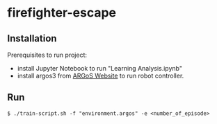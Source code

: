 # firefighter-escape

## Installation
Prerequisites to run project:
- install Jupyter Notebook to run "Learning Analysis.ipynb"
- install argos3 from [ARGoS Website](https://www.argos-sim.info/index.php) to run robot controller.

## Run
```$ ./train-script.sh -f "environment.argos" -e <number_of_episode>```
